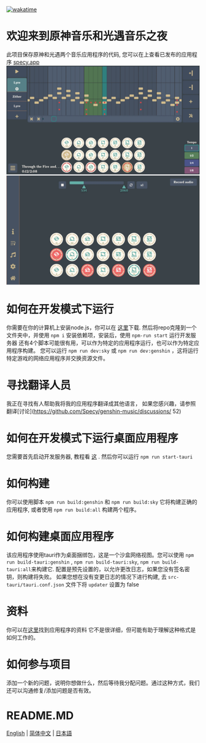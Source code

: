 [![wakatime](https://wakatime.com/badge/user/f0147aa6-69b8-4142-806c-050d6fee026e/project/68da356a-cd0b-40cb-996c-0799e406179f.svg)](https://wakatime.com/badge/user/f0147aa6-69b8-4142-806c-050d6fee026e/project/68da356a-cd0b-40cb-996c-0799e406179f)
# 欢迎来到原神音乐和光遇音乐之夜
此项目保存原神和光遇两个音乐应用程序的代码, 您可以在上查看已发布的应用程序 [specy.app](https://specy.app)
![Composer](docs/assets/composer.webp)
![Player](docs/assets/player.webp)

# 如何在开发模式下运行
你需要在你的计算机上安装node.js，你可以在 [这里](https://nodejs.org/en/)下载.
然后将repo克隆到一个文件夹中，并使用 `npm i` 安装依赖项，安装后，使用 `npm-run start` 运行开发服务器
还有4个脚本可能很有用，可以作为特定的应用程序运行，也可以作为特定应用程序构建。
您可以运行 `npm run dev:sky` 或  `npm run dev:genshin` ，这将运行特定游戏的网络应用程序并交换资源文件。

# 寻找翻译人员
我正在寻找有人帮助我将我的应用程序翻译成其他语言，
如果您感兴趣，请参照翻译[讨论](https://github.com/Specy/genshin-music/discussions/ 52)

# 如何在开发模式下运行桌面应用程序
您需要首先启动开发服务器, 教程看 [这](#how-to-run-in-dev-mode) .
然后你可以运行 `npm run start-tauri`

# 如何构建
你可以使用脚本 `npm run build:genshin` 和 `npm run build:sky` 它将构建正确的应用程序, 或者使用 `npm run build:all` 构建两个程序。

# 如何构建桌面应用程序
该应用程序使用tauri作为桌面捆绑包，这是一个沙盒网络视图。您可以使用 `npm run build-tauri:genshin` , `npm run build-tauri:sky`, `npm run build-tauri:all`来构建它. 
配置是预先设置的，以允许更改日志，如果您没有签名密钥，则构建将失败。
如果您想在没有变更日志的情况下进行构建, 去 `src-tauri/tauri.conf.json` 文件下将 `updater` 设置为 false

# 资料
你可以在[这里](https://github.com/Specy/genshin-music/wiki)找到应用程序的资料
它不是很详细，但可能有助于理解这种格式是如何工作的。

# 如何参与项目
添加一个新的问题，说明你想做什么，然后等待我分配问题。通过这种方式，我们还可以沟通修复/添加问题是否有效。

# README.MD
<a href="./README.md">English</a> | <a href="./README-ZH.md">简体中文</a> | <a href="./README-JP.md">日本語</a> 
